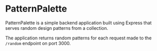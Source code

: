 # PatternPalette

PatternPalette is a simple backend application built using Express that serves random design patterns from a collection.

The application returns random patterns for each request made to the `/random` endpoint on port 3000.
